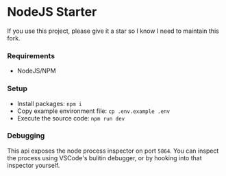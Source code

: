 # NodeJS Starter

If you use this project, please give it a star so I know I need to maintain this fork.

### Requirements

- NodeJS/NPM

### Setup

- Install packages: `npm i`
- Copy example environment file: `cp .env.example .env`
- Execute the source code: `npm run dev`


### Debugging

This api exposes the node process inspector on port `5864`.  You can inspect the process using VSCode's bulitin debugger, or by hooking into that inspector yourself.